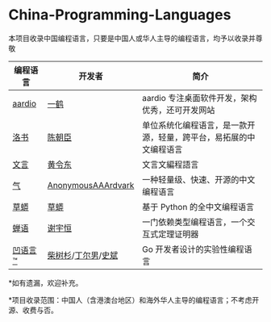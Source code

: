 # China-Programming-Languages

本项目收录中国编程语言，只要是中国人或华人主导的编程语言，均予以收录并尊敬

| 编程语言 | 开发者 | 简介 |
| ---- |----|----|
|[aardio](https://www.aardio.com/)|[一鹤](https://www.toutiao.com/c/user/token/MS4wLjABAAAA6V3GhZ2y8hJUJhD7Vu83IY_BSisSZR1kz54kmiG11wUQmnup_vzNnOE_w4i3vBUK/?)|aardio 专注桌面软件开发，架构优秀，还可开发网站|
|[洛书](https://gitee.com/chen-chaochen/lpk)|[陈朝臣](https://gitee.com/chen-chaochen)|单位系统化编程语言，是一款开源，轻量，跨平台，易拓展的中文编程语言|
|[文言](https://github.com/wenyan-lang/wenyan)|[黄令东](https://github.com/wenyan-lang)|文言文編程語言|
|[气](https://github.com/AnonymousAAArdvark/qi)|[AnonymousAAArdvark](https://github.com/AnonymousAAArdvark)|一种轻量级、快速、开源的中文编程语言|
|[草蟒](https://www.grasspy.cn/index.html)|[草蟒](https://www.grasspy.cn/contact.html)|基于 Python 的全中文编程语言|
|[蝉语](https://github.com/cicada-lang/cicada)|[谢宇恒](https://cicada-lang.org/about)|一门依赖类型编程语言，一个交互式定理证明器|
|[凹语言™](https://github.com/wa-lang/wa)|[柴树杉](https://github.com/chai2010)/[丁尔男](https://github.com/3dgen)/[史斌](https://github.com/benshi001)|Go 开发者设计的实验性编程语言|


*如有遗漏，欢迎补充。  

*项目收录范围：中国人（含港澳台地区）和海外华人主导的编程语言；不考虑开源、收费与否。
<!--|[]()|[]()|[]()|-->
